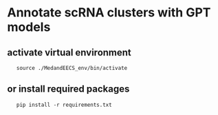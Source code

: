# Annotate scRNA clusters with GPT models

## activate virtual environment

       source ./MedandEECS_env/bin/activate

## or install required packages

       pip install -r requirements.txt
       
